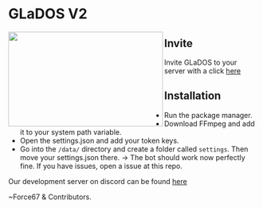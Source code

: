 # GLaDOS V2

<a href="https://discordapp.com/oauth2/authorize?client_id=236241868810223616&scope=bot&permissions=0 "><img src="https://www.dev-force.net/images/Glados%20Banner.jpg" align="left" height="190" width="310" ></a>

## Invite
Invite GLaDOS to your server with a click [here](https://discordapp.com/oauth2/authorize?client_id=236241868810223616&scope=bot&permissions=0 "Invite-Link") 

## Installation

* Run the package manager.
* Download FFmpeg and add it to your system path variable.
* Open the settings.json and add your token keys.
* Go into the  ```/data/``` directory and create a folder called  ```settings```.
  Then move your settings.json there.
  -> The bot should work now perfectly fine. If you have issues, open a issue at this repo.

Our development server on discord can be found [here](https://discord.gg/JWBf8Qv "Dev-Force")

~Force67 & Contributors.
